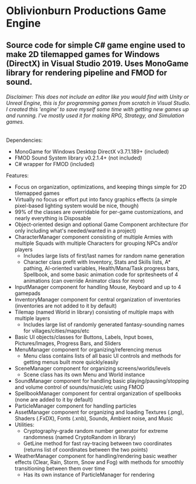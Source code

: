 # Oblivionburn Productions Game Engine
## Source code for simple C# game engine used to make 2D tilemapped games for Windows (DirectX) in Visual Studio 2019. Uses MonoGame library for rendering pipeline and FMOD for sound.
###### Disclaimer: This does not include an editor like you would find with Unity or Unreal Engine, this is for programming games from scratch in Visual Studio. I created this 'engine' to save myself some time with getting new games up and running. I've mostly used it for making RPG, Strategy, and Simulation games.

Dependencies:
- MonoGame for Windows Desktop DirectX v3.7.1.189+ (included)
- FMOD Sound System library v0.2.1.4+ (not included)
- C# wrapper for FMOD (included)

Features:
- Focus on organization, optimizations, and keeping things simple for 2D tilemapped games
- Virtually no focus or effort put into fancy graphics effects (a simple pixel-based lighting system would be nice, though)
- 99% of the classes are overridable for per-game customizations, and nearly everything is Disposable
- Object-oriented design and optional Game Component architecture (for only including what's needed/wanted in a project)
- CharacterManager component consisting of multiple Armies with multiple Squads with multiple Characters for grouping NPCs and/or players
  - Includes large lists of first/last names for random name generation
  - Character class prefit with Inventory, Stats and Skills lists, A* pathing, AI-oriented variables, Health/Mana/Task progress bars, Spellbook, and some basic animation code for spritesheets of 4 animations (can override Animator class for more)
- InputManager component for handling Mouse, Keyboard and up to 4 gamepads
- InventoryManager component for central organization of inventories (inventories are not added to it by default)
- Tilemap (named World in library) consisting of multiple maps with multiple layers
  - Includes large list of randomly generated fantasy-sounding names for villages/cities/maps/etc
- Basic UI objects/classes for Buttons, Labels, Input boxes, Pictures/Images, Progress Bars, and Sliders
- MenuManager component for organizing/referencing menus
  - Menu class contains lists of all basic UI controls and methods for getting menus built more quickly/easily
- SceneManager component for organizing screens/worlds/levels
  - Scene class has its own Menu and World instance
- SoundManager component for handling basic playing/pausing/stopping and volume control of sounds/music/etc using FMOD
- SpellbookManager component for central organization of spellbooks (none are added to it by default)
- ParticleManager component for handling particles
- AssetManager component for organizing and loading Textures (.png), Shaders (.FxDX), Fonts (.xnb), Sounds, Ambient noise, and Music
- Utilities:
  - Cryptography-grade random number generator for extreme randomness (named CryptoRandom in library)
  - GetLine method for fast ray-tracing between two coordinates (returns list of coordinates between the two points)
- WeatherManager component for handling/rendering basic weather effects (Clear, Rain, Storm, Snow and Fog) with methods for smoothly transitioning between them over time
  - Has its own instance of ParticleManager for rendering
